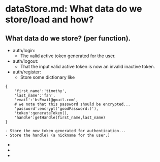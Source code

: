 # dataStore.md: What data do we store/load and how?

## What data do we store? (per function).
- auth/login:
    - The valid active token generated for the user.
- auth/logout:
    - That the input valid active token is now an invalid inactive token.
- auth/register:
    - Store some dictionary like
```
{
    'first_name':'timothy',
    'last_name':'fan',
    'email':'bsEmail@gmail.com',
    # we note that this password should be encrypted...
    'password':encrypt('goodPassword:)'),
    'token':generateToken(),
    'handle':getHandle(first_name,last_name)
}
```
    - Store the new token generated for authentication...
    - Store the handle? (a nickname for the user.)
-
-
-

